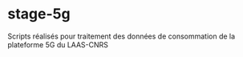 # stage-5g
Scripts réalisés pour traitement des données de consommation de la plateforme 5G du LAAS-CNRS
